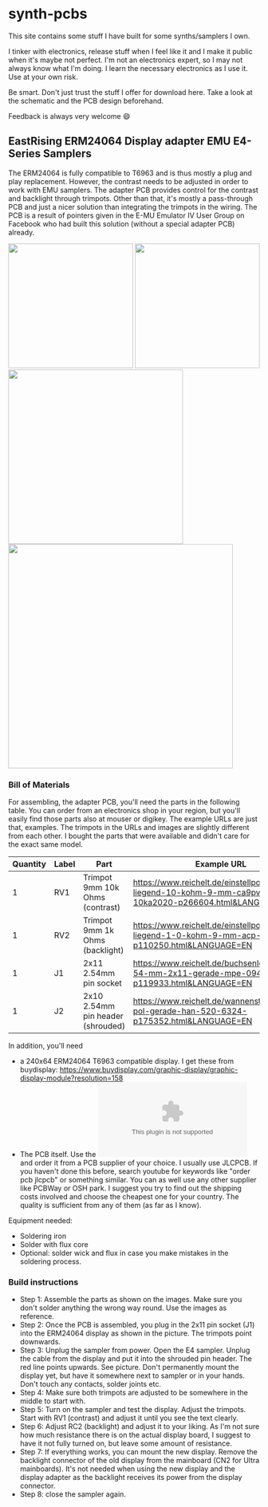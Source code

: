 # synth-pcbs
This site contains some stuff I have built for some synths/samplers I own.

I tinker with electronics, release stuff when I feel like it and I make it public when it's maybe not perfect. I'm not an electronics expert, so I may not always know what I'm doing. I learn the necessary electronics as I use it. Use at your own risk.

Be smart. Don't just trust the stuff I offer for download here. Take a look at the schematic and the PCB design beforehand.

Feedback is always very welcome 😄

## EastRising ERM24064 Display adapter EMU E4-Series Samplers

The ERM24064 is fully compatible to T6963 and is thus mostly a plug and play replacement. However, the contrast needs to be adjusted in order to work with EMU samplers. The adapter PCB provides control for the contrast and backlight through trimpots. Other than that, it's mostly a pass-through PCB and just a nicer solution than integrating the trimpots in the wiring. The PCB is a result of pointers given in the E-MU Emulator IV User Group on Facebook who had built this solution (without a special adapter PCB) already.

<p float="left">
  <img src="https://user-images.githubusercontent.com/884834/127341468-0918074d-10b2-4ca4-a909-95c9aaf23048.png" width="250">
  <img src="https://user-images.githubusercontent.com/884834/127341538-cb33b2b2-d624-414b-addd-1f36439a2f29.png" width="250">
  <img src="https://user-images.githubusercontent.com/884834/127345071-0c13f12a-3d36-4c66-9a55-e97e7d114562.jpg" width="350">
  <img src="https://user-images.githubusercontent.com/884834/127345339-07a29225-bfab-4588-b0c8-9b17fc1d1aa0.jpg" width="450">
</p>

### Bill of Materials

For assembling, the adapter PCB, you'll need the parts in the following table. You can order from an electronics shop in your region, but you'll easily find those parts also at mouser or digikey. The example URLs are just that, examples. The trimpots in the URLs and images are slightly different from each other. I bought the parts that were available and didn't care for the exact same model.

| Quantity      | Label | Part                                | Example URL |
| ------------- | ------| -------                             | ----------- |
| 1             | RV1   | Trimpot 9mm 10k Ohms (contrast)     | https://www.reichelt.de/einstellpotentiometer-liegend-10-kohm-9-mm-ca9pv10-10ka2020-p266604.html&LANGUAGE=EN |
| 1             | RV2   | Trimpot 9mm 1k Ohms (backlight)     | https://www.reichelt.de/einstellpotentiometer-liegend-1-0-kohm-9-mm-acp-9-l-1k-p110250.html&LANGUAGE=EN |
| 1             | J1    | 2x11 2.54mm pin socket              | https://www.reichelt.de/buchsenleisten-2-54-mm-2x11-gerade-mpe-094-2-022-p119933.html&LANGUAGE=EN |
| 1             | J2    | 2x10 2.54mm pin header (shrouded)   | https://www.reichelt.de/wannenstecker-20-pol-gerade-han-520-6324-p175352.html&LANGUAGE=EN |

In addition, you'll need 
- a 240x64 ERM24064 T6963 compatible display. I get these from buydisplay: https://www.buydisplay.com/graphic-display/graphic-display-module?resolution=158
- The PCB itself. Use the ![Gerber Zip file](https://github.com/bzeiss/synth-pcbs/blob/main/emu-iv/ERM24064-adapter/gerber/ERM24064-v1.0.zip) and order it from a PCB supplier of your choice. I usually use JLCPCB. If you haven't done this before, search youtube for keywords like "order pcb jlcpcb" or something similar. You can as well use any other supplier like PCBWay or OSH park. I suggest you try to find out the shipping costs involved and choose the cheapest one for your country. The quality is sufficient from any of them (as far as I know).

Equipment needed:
- Soldering iron
- Solder with flux core
- Optional: solder wick and flux in case you make mistakes in the soldering process.

### Build instructions
- Step 1: Assemble the parts as shown on the images. Make sure you don't solder anything the wrong way round. Use the images as reference.
- Step 2: Once the PCB is assembled, you plug in the 2x11 pin socket (J1) into the ERM24064 display as shown in the picture. The trimpots point downwards.
- Step 3: Unplug the sampler from power. Open the E4 sampler. Unplug the cable from the display and put it into the shrouded pin header. The red line points upwards. See picture. Don't permanently mount the display yet, but have it somewhere next to sampler or in your hands. Don't touch any contacts, solder joints etc.
- Step 4: Make sure both trimpots are adjusted to be somewhere in the middle to start with.
- Step 5: Turn on the sampler and test the display. Adjust the trimpots. Start with RV1 (contrast) and adjust it until you see the text clearly.
- Step 6: Adjust RC2 (backlight) and adjust it to your liking. As I'm not sure how much resistance there is on the actual display board, I suggest to have it not fully turned on, but leave some amount of resistance.
- Step 7: If everything works, you can mount the new display. Remove the backlight connector of the old display from the mainboard (CN2 for Ultra mainboards). It's not needed when using the new display and the display adapter as the backlight receives its power from the display connector. 
- Step 8: close the sampler again.
